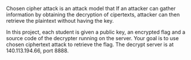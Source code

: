 
Chosen cipher attack is an attack model that If an attacker can gather information by obtaining the decryption of cipertexts, attacker can then retrieve the plaintext without having the key.

In this project, each student is given a public key, an encrypted flag and a source code of the decrypter running on the server. Your goal is to use chosen ciphertext attack to retrieve the flag. The decrypt server is at 140.113.194.66, port 8888.
